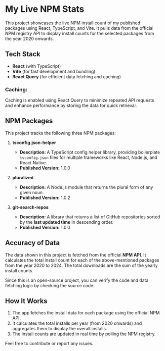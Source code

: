 # My Live NPM Stats

This project showcases the live NPM install count of my published packages using React, TypeScript, and Vite. It pulls data from the official NPM registry API to display install counts for the selected packages from the year 2020 onwards.

## Tech Stack

- **React** (with TypeScript)
- **Vite** (for fast development and bundling)
- **React Query** (for efficient data fetching and caching)

### Caching:

Caching is enabled using React Query to minimize repeated API requests and enhance performance by storing the data for quick retrieval.

## NPM Packages

This project tracks the following three NPM packages:

1. **tsconfig.json-helper**

   - **Description:** A TypeScript config helper library, providing boilerplate `tsconfig.json` files for multiple frameworks like React, Node.js, and React Native.
   - **Published Version:** 1.0.0

2. **pluralized**

   - **Description:** A Node.js module that returns the plural form of any given noun.
   - **Published Version:** 1.0.2

3. **git-search-repos**
   - **Description:** A library that returns a list of GitHub repositories sorted by the **last updated time** in descending order.
   - **Published Version:** 1.0.0

## Accuracy of Data

The data shown in this project is fetched from the official **NPM API**. It calculates the total install count for each of the above-mentioned packages from the year 2020 to 2024. The total downloads are the sum of the yearly install counts.

Since this is an open-source project, you can verify the code and data fetching logic by checking the source code.

## How It Works

1. The app fetches the install data for each package using the official NPM API.
2. It calculates the total installs per year (from 2020 onwards) and aggregates them to display the overall installs.
3. The install counts are updated in real time by polling the NPM registry.

Feel free to contribute or report any issues.
